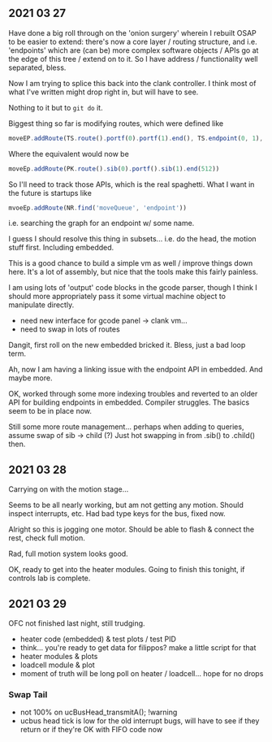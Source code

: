 ## 2021 03 27

Have done a big roll through on the 'onion surgery' wherein I rebuilt OSAP to be easier to extend: there's now a core layer / routing structure, and i.e. 'endpoints' which are (can be) more complex software objects / APIs go at the edge of this tree / extend on to it. So I have address / functionality well separated, bless. 

Now I am trying to splice this back into the clank controller. I think most of what I've written might drop right in, but will have to see. 

Nothing to it but to `git do` it. 

Biggest thing so far is modifying routes, which were defined like 

```js 
moveEP.addRoute(TS.route().portf(0).portf(1).end(), TS.endpoint(0, 1), 512)
```

Where the equivalent would now be 

```js
moveEp.addRoute(PK.route().sib(0).portf().sib(1).end(512))
```

So I'll need to track those APIs, which is the real spaghetti. What I want in the future is startups like 

```js
mvoeEp.addRoute(NR.find('moveQueue', 'endpoint'))
```

i.e. searching the graph for an endpoint w/ some name. 

I guess I should resolve this thing in subsets... i.e. do the head, the motion stuff first. Including embedded. 

This is a good chance to build a simple vm as well / improve things down here. It's a lot of assembly, but nice that the tools make this fairly painless. 

I am using lots of 'output' code blocks in the gcode parser, though I think I should more appropriately pass it some virtual machine object to manipulate directly. 

- need new interface for gcode panel -> clank vm... 
- need to swap in lots of routes 

Dangit, first roll on the new embedded bricked it. Bless, just a bad loop term. 

Ah, now I am having a linking issue with the endpoint API in embedded. And maybe more. 

OK, worked through some more indexing troubles and reverted to an older API for building endpoints in embedded. Compiler struggles. The basics seem to be in place now. 

Still some more route management... perhaps when adding to queries, assume swap of sib -> child (?) Just hot swapping in from .sib() to .child() then. 

## 2021 03 28 

Carrying on with the motion stage... 

Seems to be all nearly working, but am not getting any motion. Should inspect interrupts, etc. Had bad type keys for the bus, fixed now. 

Alright so this is jogging one motor. Should be able to flash & connect the rest, check full motion. 

Rad, full motion system looks good. 

OK, ready to get into the heater modules. Going to finish this tonight, if controls lab is complete. 

## 2021 03 29 

OFC not finished last night, still trudging. 

- heater code (embedded) & test plots / test PID 
- think... you're ready to get data for filippos? make a little script for that 
- heater modules & plots 
- loadcell module & plot 
- moment of truth will be long poll on heater / loadcell... hope for no drops 

### Swap Tail

- not 100% on ucBusHead_transmitA(); !warning 
- ucbus head tick is low for the old interrupt bugs, will have to see if they return or if they're OK with FIFO code now 